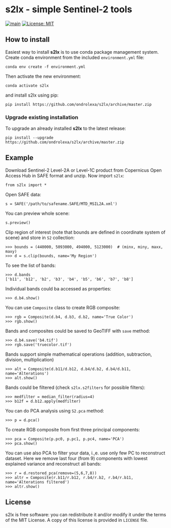 # s2lx - simple Sentinel-2 tools

[![main](https://github.com/ondrolexa/s2lx/actions/workflows/master.yml/badge.svg)](https://github.com/ondrolexa/s2lx/actions/workflows/master.yml)
[![License: MIT](https://img.shields.io/badge/License-MIT-yellow.svg)](https://github.com/ondrolexa/s2lx/blob/master/LICENSE)

## How to install

Easiest way to install **s2lx** is to use conda package management system. Create conda environment from the included `environment.yml` file:

    conda env create -f environment.yml

Then activate the new environment:

    conda activate s2lx

and install s2lx using pip:

    pip install https://github.com/ondrolexa/s2lx/archive/master.zip

### Upgrade existing installation

To upgrade an already installed **s2lx** to the latest release:

    pip install --upgrade https://github.com/ondrolexa/s2lx/archive/master.zip

## Example

Download Sentinel-2 Level-2A or Level-1C product from Copernicus Open Access Hub in SAFE format and unzip. Now import `s2lx`:

    from s2lx import *

Open SAFE data:

    s = SAFE('/path/to/safename.SAFE/MTD_MSIL2A.xml')

You can preview whole scene:

    s.preview()

Clip region of interest (note that bounds are defined in coordinate system of scene) and store in `S2` collection:

    >>> bounds = (440000, 5093000, 494000, 5123000)  # (minx, miny, maxx, maxy)
    >>> d = s.clip(bounds, name='My Region')

To see the list of bands:

    >>> d.bands
    ['b11', 'b12', 'b2', 'b3', 'b4', 'b5', 'b6', 'b7', 'b8']

Individual bands could ba accessed as properties:

    >>> d.b4.show()

You can use `Composite` class to create RGB composite:

    >>> rgb = Composite(d.b4, d.b3, d.b2, name='True Color')
    >>> rgb.show()

Bands and composites could be saved to GeoTIFF with `save` method:

    >>> d.b4.save('b4.tif')
    >>> rgb.save('truecolor.tif')

Bands support simple mathematical operations (addition, subtraction, division, multiplication)

    >>> alt = Composite(d.b11/d.b12, d.b4/d.b2, d.b4/d.b11, name='Alterations')
    >>> alt.show()

Bands could be filtered (check `s2lx.s2filters` for possible filters):

    >>> medfilter = median_filter(radius=4)
    >>> b12f = d.b12.apply(medfilter)

You can do PCA analysis using `S2.pca` method:

    >>> p = d.pca()

To create RGB composite from first three principal components:

    >>> pca = Composite(p.pc0, p.pc1, p.pc4, name='PCA')
    >>> pca.show()

You can use also PCA to filter your data, i.,e. use only few PC to reconstruct dataset. Here we remove last four (from 9) components with lowest explained variance and reconstruct all bands:

    >>> r = d.restored_pca(remove=(5,6,7,8))
    >>> altr = Composite(r.b11/r.b12, r.b4/r.b2, r.b4/r.b11, name='Alterations filtered')
    >>> altr.show()

## License

s2lx is free software: you can redistribute it and/or modify it under the terms of the MIT License. A copy of this license is provided in ``LICENSE`` file.
